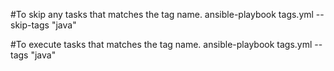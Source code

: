 #To skip any tasks that matches the tag name.
ansible-playbook tags.yml --skip-tags "java"

#To execute tasks that matches the tag name.
ansible-playbook tags.yml --tags "java"

